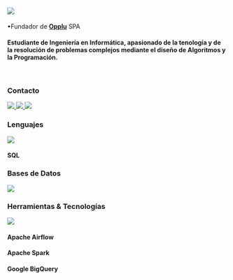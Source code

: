 <h1>
    <img src="https://readme-typing-svg.herokuapp.com/?font=Inter&size=48&center=true&vCenter=true&width=500&height=70&color=39FF14&duration=4000&lines=+¡Hola+a+todos+(as)!+👋;+¡Soy+Rodens+Rosier!;" />
</h1>

•Fundador de **[Opplu](https://opplu.com)** SPA

<h4>Estudiante de Ingeniería en Informática, apasionado de la tenología y de la resolución de problemas complejos mediante el diseño de Algoritmos y la Programación.</h4>


<br>

<h3>Contacto</h3>
<div>
  <a href="mailto:rodensrosier1@gmail.com">
    <img src="https://img.shields.io/badge/Gmail-333333?style=for-the-badge&logo=gmail&logoColor=red" />
  </a>
  <a href="https://linkedin.com/in/rodensrosier" target="_blank">
    <img src="https://img.shields.io/badge/LinkedIn-0077B5?style=for-the-badge&logo=linkedin&logoColor=white" target="_blank" />
  </a>
  <a href="https://instagram.com/RodensRosier/" target="_blank">
    <img src="https://img.shields.io/badge/Instagram-000000?style=for-the-badge&logo=instagram&logoColor=white" target="_blank" />
  </a>
</div>

<h3>Lenguajes</h3>
<span>
  <img src="https://skillicons.dev/icons?i=python" />
  <h4>SQL</h4>
</span>

<h3>Bases de Datos</h3>
<span>
  <img src="https://skillicons.dev/icons?i=mysql,mongodb" />
</span>

<h3> Herramientas & Tecnologías</h3>
<span>
  <img src="https://skillicons.dev/icons?i=gcp,git,github,linux" />
  <h4>Apache Airflow</h4>
  <h4>Apache Spark</h4>
  <h4>Google BigQuery</h4>
</span>
